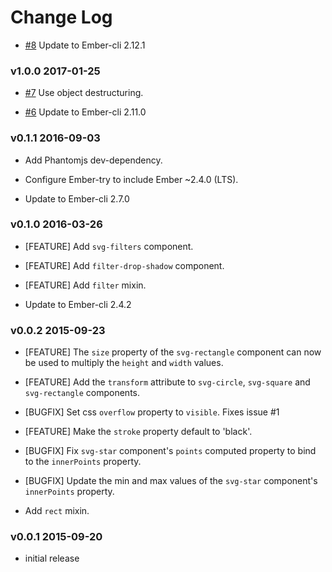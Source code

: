 # Change Log

* [#8](https://github.com/lozjackson/ember-svg-shapes/pull/8) Update to Ember-cli 2.12.1

### v1.0.0 2017-01-25

* [#7](https://github.com/lozjackson/ember-svg-shapes/pull/7) Use object destructuring.

* [#6](https://github.com/lozjackson/ember-svg-shapes/pull/6) Update to Ember-cli 2.11.0




### v0.1.1 2016-09-03

* Add Phantomjs dev-dependency.

* Configure Ember-try to include Ember ~2.4.0 (LTS).

* Update to Ember-cli 2.7.0




### v0.1.0 2016-03-26

* [FEATURE] Add `svg-filters` component.

* [FEATURE] Add `filter-drop-shadow` component.

* [FEATURE] Add `filter` mixin.

* Update to Ember-cli 2.4.2




### v0.0.2 2015-09-23

* [FEATURE] The `size` property of the `svg-rectangle` component can now be used to multiply the `height` and `width` values.

* [FEATURE] Add the `transform` attribute to `svg-circle`, `svg-square` and `svg-rectangle` components.

* [BUGFIX] Set css `overflow` property to `visible`. Fixes issue #1

* [FEATURE] Make the `stroke` property default to 'black'.

* [BUGFIX] Fix `svg-star` component's `points` computed property to bind to the `innerPoints` property.

* [BUGFIX] Update the min and max values of the `svg-star` component's `innerPoints` property.

* Add `rect` mixin.

### v0.0.1 2015-09-20

* initial release
